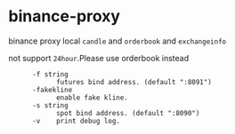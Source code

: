 # binance-proxy
binance proxy
local `candle` and `orderbook` and `exchangeinfo`

not support `24hour`.Please use orderbook instead

```
      -f string
            futures bind address. (default ":8091")
      -fakekline
            enable fake kline.
      -s string
            spot bind address. (default ":8090")
      -v    print debug log.
```